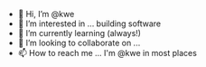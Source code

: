 - 👋 Hi, I’m @kwe
- 👀 I’m interested in ... building software
- 🌱 I’m currently learning (always!)
- 💞️ I’m looking to collaborate on ...
- 📫 How to reach me ... I'm @kwe in most places

<!---
kwe/kwe is a ✨ special ✨ repository because its `README.md` (this file) appears on your GitHub profile.
You can click the Preview link to take a look at your changes.
--->
